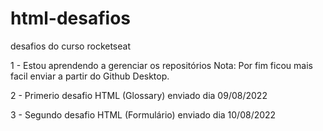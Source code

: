 # html-desafios
 desafios do curso rocketseat

1 - Estou aprendendo a gerenciar os repositórios
Nota: Por fim ficou mais facil enviar a partir do Github Desktop.

2 - Primerio desafio HTML (Glossary) enviado dia 09/08/2022

3 - Segundo desafio HTML (Formulário) enviado dia 10/08/2022


